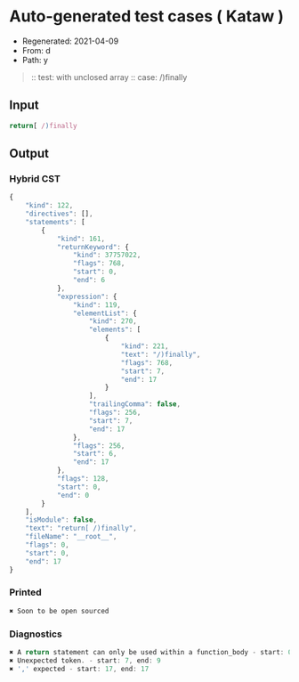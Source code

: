 # Auto-generated test cases ( Kataw )
- Regenerated: 2021-04-09
- From: d
- Path: y
> :: test: with unclosed array
> :: case: /)finally
## Input

`````js
return[ /)finally
`````

## Output

### Hybrid CST

```javascript
{
    "kind": 122,
    "directives": [],
    "statements": [
        {
            "kind": 161,
            "returnKeyword": {
                "kind": 37757022,
                "flags": 768,
                "start": 0,
                "end": 6
            },
            "expression": {
                "kind": 119,
                "elementList": {
                    "kind": 270,
                    "elements": [
                        {
                            "kind": 221,
                            "text": "/)finally",
                            "flags": 768,
                            "start": 7,
                            "end": 17
                        }
                    ],
                    "trailingComma": false,
                    "flags": 256,
                    "start": 7,
                    "end": 17
                },
                "flags": 256,
                "start": 6,
                "end": 17
            },
            "flags": 128,
            "start": 0,
            "end": 0
        }
    ],
    "isModule": false,
    "text": "return[ /)finally",
    "fileName": "__root__",
    "flags": 0,
    "start": 0,
    "end": 17
}
```

### Printed

```javascript
✖ Soon to be open sourced
```

### Diagnostics

```javascript
✖ A return statement can only be used within a function_body - start: 0, end: 6
✖ Unexpected token. - start: 7, end: 9
✖ ',' expected - start: 17, end: 17

```

